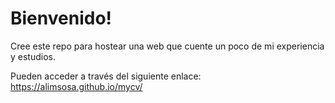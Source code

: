 # Bienvenido!
Cree este repo para hostear una web que cuente un poco de mi experiencia y estudios.

Pueden acceder a través del siguiente enlace:
https://alimsosa.github.io/mycv/
